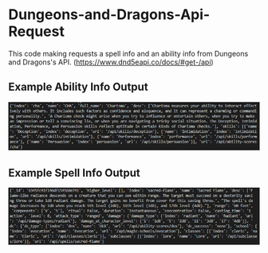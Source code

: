 # Dungeons-and-Dragons-Api-Request
 
This code making requests a spell info and an ability info from Dungeons and Dragons's API. (https://www.dnd5eapi.co/docs/#get-/api)

## Example Ability Info Output
![Ex1](https://github.com/Rekl0w/Dungeons-and-Dragons-Api-Request/blob/main/FirstRequest.png)

## Example Spell Info Output
![Ex2](https://github.com/Rekl0w/Dungeons-and-Dragons-Api-Request/blob/main/SecondRequest.png)